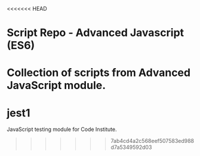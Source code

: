 <<<<<<< HEAD
# Script Repo - Advanced Javascript (ES6)

Collection of scripts from Advanced JavaScript module.
=======
# jest1
JavaScript testing module for Code Institute.
>>>>>>> 7ab4cd4a2c568eef507583ed988d7a5349592d03
